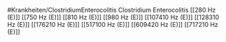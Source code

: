 #Krankheiten/ClostridiumEnterocolitis
Clostridium Enterocolitis
[[280 Hz (E)]]
[[750 Hz (E)]]
[[810 Hz (E)]]
[[980 Hz (E)]]
[[107410 Hz (E)]]
[[128310 Hz (E)]]
[[176210 Hz (E)]]
[[517100 Hz (E)]]
[[609420 Hz (E)]]
[[717210 Hz (E)]]